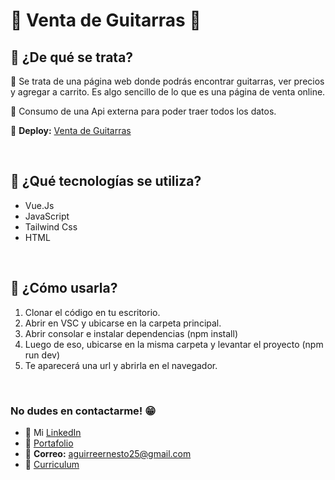 # 🎸 **Venta de Guitarras** 🎸

## **📌 ¿De qué se trata?**

📍 Se trata de una página web donde podrás encontrar guitarras, ver precios y agregar a carrito. Es algo sencillo de lo que es una página de venta online. 

📍 Consumo de una Api externa para poder traer todos los datos.

📍 **Deploy:** [Venta de Guitarras](https://guitarras-vuejs.netlify.app/)

 <br /> 

## **📌 ¿Qué tecnologías se utiliza?**

- Vue.Js
- JavaScript
- Tailwind Css
- HTML

<br />

## **📌 ¿Cómo usarla?**
1) Clonar el código en tu escritorio.
2) Abrir en VSC y ubicarse en la carpeta principal.
3) Abrir consolar e instalar dependencias (npm install)
4) Luego de eso, ubicarse en la misma carpeta y levantar el proyecto (npm run dev)
5) Te aparecerá una url y abrirla en el navegador.

<br />

### **No dudes en contactarme!** 😁
* 👔 Mi [LinkedIn](https://www.linkedin.com/in/ernesto-aguirre-chama-a9a090269/)
* 💼 [Portafolio](https://portafolio-ernesto-aguirre.netlify.app/)
* 📧 **Correo:** aguirreernesto25@gmail.com
* 📃 [Curriculum](https://drive.google.com/file/d/1d8ZnlCBlI2fiBwINQUVaSoyVkv89ID3X/view?usp=drive_link)